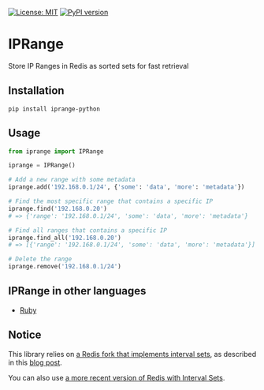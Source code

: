 [![License: MIT](https://img.shields.io/badge/License-MIT-yellow.svg)](https://opensource.org/licenses/MIT)
[![PyPI version](https://badge.fury.io/py/iprange-python.svg)](https://badge.fury.io/py/iprange-python)

# IPRange

Store IP Ranges in Redis as sorted sets for fast retrieval

## Installation

    pip install iprange-python

## Usage

```python
from iprange import IPRange

iprange = IPRange()

# Add a new range with some metadata
iprange.add('192.168.0.1/24', {'some': 'data', 'more': 'metadata'})

# Find the most specific range that contains a specific IP
iprange.find('192.168.0.20')
# => {'range': '192.168.0.1/24', 'some': 'data', 'more': 'metadata'}

# Find all ranges that contains a specific IP
iprange.find_all('192.168.0.20')
# => [{'range': '192.168.0.1/24', 'some': 'data', 'more': 'metadata'}]

# Delete the range
iprange.remove('192.168.0.1/24')
```

## IPRange in other languages

- [Ruby](https://github.com/globocom/iprange)

## Notice

This library relies on [a Redis fork that implements interval sets](https://github.com/hoxworth/redis/tree/2.6-intervals),
as described in this [blog post](http://blog.togo.io/how-to/adding-interval-sets-to-redis/).

You can also use [a more recent version of Redis with Interval Sets](https://github.com/lucasrodcosta/redis).
